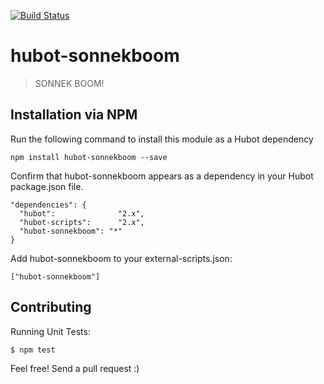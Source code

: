 [![Build Status](https://travis-ci.org/wireframe/hubot-sonnekboom.svg?branch=master)](https://travis-ci.org/wireframe/hubot-sonnekboom)

hubot-sonnekboom
==============

> SONNEK BOOM!

## Installation via NPM

Run the following command to install this module as a Hubot dependency

```
npm install hubot-sonnekboom --save
```

Confirm that hubot-sonnekboom appears as a dependency in your Hubot package.json file.

```
"dependencies": {
  "hubot":              "2.x",
  "hubot-scripts":      "2.x",
  "hubot-sonnekboom": "*"
}
```

Add hubot-sonnekboom to your external-scripts.json:

```
["hubot-sonnekboom"]
```

## Contributing

Running Unit Tests:
```bash
$ npm test
```

Feel free! Send a pull request :)


